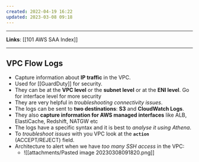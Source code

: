 ```yaml
---
created: 2022-04-19 16:22
updated: 2023-03-08 09:18
---
```

---
**Links**: [[101 AWS SAA Index]]

---
## VPC Flow Logs
- Capture information about **IP traffic** in the VPC.
- Used for [[GuardDuty]] for security.
- They can be at the **VPC level** or the **subnet level** or at the **ENI level**. Go for interface level for more security
- They are very helpful in *troubleshooting connectivity issues*.
- The logs can be sent to **two destinations**: **S3** and **CloudWatch Logs**.
- They also **capture information for AWS managed interfaces** like ALB, ElastiCache, Redshift, NATGW etc
- The logs have a specific syntax and it is best to *analyse it using Athena*.
- To *troubleshoot issues* with you VPC look at the **`action`** (ACCEPT/REJECT) field.
- Architecture to alert when we have *too many SSH access* in the VPC:
	- ![[attachments/Pasted image 20230308091820.png]]
